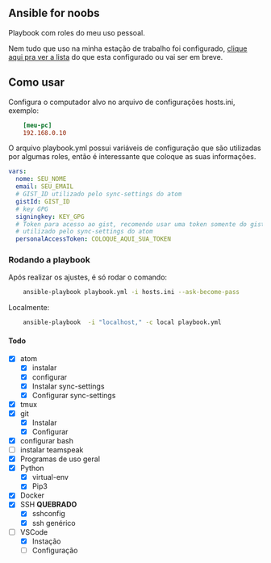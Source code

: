 ## Ansible for noobs

Playbook com roles do meu uso pessoal.

Nem tudo que uso na minha estação de trabalho foi configurado, [clique aqui pra ver a lista](todos.md) do que esta configurado ou vai ser em breve.

## Como usar

Configura o computador alvo no arquivo de configurações hosts.ini, exemplo:

``` ini
    [meu-pc]
    192.168.0.10
```

O arquivo playbook.yml possui variáveis de configuração que são utilizadas por algumas roles, então é interessante que coloque as suas informações.

``` yml
vars:
  nome: SEU_NOME
  email: SEU_EMAIL
  # GIST_ID utilizado pelo sync-settings do atom
  gistId: GIST_ID
  # key GPG
  signingkey: KEY_GPG
  # Token para acesso ao gist, recomendo usar uma token somente do gist
  # utilizado pelo sync-settings do atom
  personalAccessToken: COLOQUE_AQUI_SUA_TOKEN
```

### Rodando a playbook
Após realizar os ajustes, é só rodar o comando:

``` bash
    ansible-playbook playbook.yml -i hosts.ini --ask-become-pass
```
Localmente:
``` bash
    ansible-playbook  -i "localhost," -c local playbook.yml
```

#### Todo
- [X] atom
    - [x] instalar
    - [x] configurar
    - [x] Instalar sync-settings
    - [x] Configurar sync-settings
- [x] tmux
- [x] git
    - [x] Instalar
    - [x] Configurar
- [x] configurar bash
- [ ] instalar teamspeak
- [x] Programas de uso geral
- [x] Python
    - [x] virtual-env
    - [x] Pip3
- [x] Docker
- [x] SSH **QUEBRADO**
    - [x] sshconfig
    - [x] ssh genérico
- [ ] VSCode
    - [x] Instação
    - [ ] Configuração
